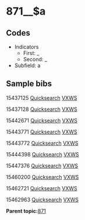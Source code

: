 # 871\_\_$a

## Codes

-   Indicators
    -   First: \_
    -   Second: \_
-   Subfield: a

## Sample bibs

15437125 [Quicksearch](https://search.library.yale.edu/catalog/15437125) [VXWS](http://prodorbis.library.yale.edu:7014/vxws/GetHoldingsService?bibId=15437125)

15437128 [Quicksearch](https://search.library.yale.edu/catalog/15437128) [VXWS](http://prodorbis.library.yale.edu:7014/vxws/GetHoldingsService?bibId=15437128)

15442671 [Quicksearch](https://search.library.yale.edu/catalog/15442671) [VXWS](http://prodorbis.library.yale.edu:7014/vxws/GetHoldingsService?bibId=15442671)

15443771 [Quicksearch](https://search.library.yale.edu/catalog/15443771) [VXWS](http://prodorbis.library.yale.edu:7014/vxws/GetHoldingsService?bibId=15443771)

15443772 [Quicksearch](https://search.library.yale.edu/catalog/15443772) [VXWS](http://prodorbis.library.yale.edu:7014/vxws/GetHoldingsService?bibId=15443772)

15444398 [Quicksearch](https://search.library.yale.edu/catalog/15444398) [VXWS](http://prodorbis.library.yale.edu:7014/vxws/GetHoldingsService?bibId=15444398)

15447376 [Quicksearch](https://search.library.yale.edu/catalog/15447376) [VXWS](http://prodorbis.library.yale.edu:7014/vxws/GetHoldingsService?bibId=15447376)

15460200 [Quicksearch](https://search.library.yale.edu/catalog/15460200) [VXWS](http://prodorbis.library.yale.edu:7014/vxws/GetHoldingsService?bibId=15460200)

15462721 [Quicksearch](https://search.library.yale.edu/catalog/15462721) [VXWS](http://prodorbis.library.yale.edu:7014/vxws/GetHoldingsService?bibId=15462721)

15462963 [Quicksearch](https://search.library.yale.edu/catalog/15462963) [VXWS](http://prodorbis.library.yale.edu:7014/vxws/GetHoldingsService?bibId=15462963)

**Parent topic:**[871](../../tags/871/871.md)

